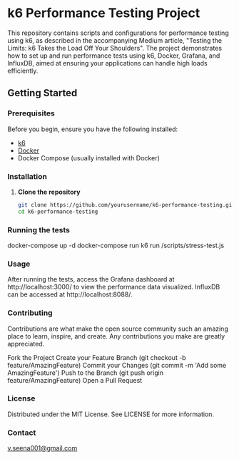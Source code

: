 # k6 Performance Testing Project

This repository contains scripts and configurations for performance testing using k6, as described in the accompanying Medium article, "Testing the Limits: k6 Takes the Load Off Your Shoulders". The project demonstrates how to set up and run performance tests using k6, Docker, Grafana, and InfluxDB, aimed at ensuring your applications can handle high loads efficiently.

## Getting Started

### Prerequisites

Before you begin, ensure you have the following installed:
- [k6](https://k6.io/docs/getting-started/installation)
- [Docker](https://docs.docker.com/get-docker/)
- Docker Compose (usually installed with Docker)

### Installation

1. **Clone the repository**
   ```bash
   git clone https://github.com/yourusername/k6-performance-testing.git
   cd k6-performance-testing
   
### Running the tests
docker-compose up -d
docker-compose run k6 run /scripts/stress-test.js

### Usage

After running the tests, access the Grafana dashboard at http://localhost:3000/ to view the performance data visualized. InfluxDB can be accessed at http://localhost:8088/.

### Contributing

Contributions are what make the open source community such an amazing place to learn, inspire, and create. Any contributions you make are greatly appreciated.

Fork the Project
Create your Feature Branch (git checkout -b feature/AmazingFeature)
Commit your Changes (git commit -m 'Add some AmazingFeature')
Push to the Branch (git push origin feature/AmazingFeature)
Open a Pull Request

### License
Distributed under the MIT License. See LICENSE for more information.

### Contact
v.seena001@gmail.com
